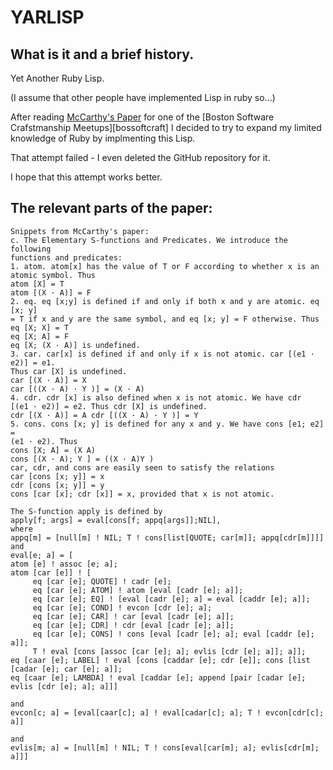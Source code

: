 # YARLISP #

## What is it and a brief history. ##

Yet Another Ruby Lisp.

(I assume that other people have implemented Lisp in ruby so...)

After reading [McCarthy's Paper][paper] for one of the 
[Boston Software Crafstmanship Meetups][bossoftcraft] I decided to try to expand my limited
knowledge of Ruby by implmenting this Lisp.

That attempt failed - I even deleted the GitHub repository for it.  

I hope that this attempt works better.

## The relevant parts of the paper: ##

    Snippets from McCarthy's paper:
    c. The Elementary S-functions and Predicates. We introduce the following
    functions and predicates:
    1. atom. atom[x] has the value of T or F according to whether x is an
    atomic symbol. Thus
    atom [X] = T
    atom [(X · A)] = F
    2. eq. eq [x;y] is defined if and only if both x and y are atomic. eq [x; y]
    = T if x and y are the same symbol, and eq [x; y] = F otherwise. Thus
    eq [X; X] = T
    eq [X; A] = F
    eq [X; (X · A)] is undefined.
    3. car. car[x] is defined if and only if x is not atomic. car [(e1 · e2)] = e1.
    Thus car [X] is undefined.
    car [(X · A)] = X
    car [((X · A) · Y )] = (X · A)
    4. cdr. cdr [x] is also defined when x is not atomic. We have cdr
    [(e1 · e2)] = e2. Thus cdr [X] is undefined.
    cdr [(X · A)] = A cdr [((X · A) · Y )] = Y
    5. cons. cons [x; y] is defined for any x and y. We have cons [e1; e2] =
    (e1 · e2). Thus
    cons [X; A] = (X A)
    cons [(X · A); Y ] = ((X · A)Y )
    car, cdr, and cons are easily seen to satisfy the relations
    car [cons [x; y]] = x
    cdr [cons [x; y]] = y
    cons [car [x]; cdr [x]] = x, provided that x is not atomic.

    The S-function apply is defined by
    apply[f; args] = eval[cons[f; appq[args]];NIL],
    where
    appq[m] = [null[m] ! NIL; T ! cons[list[QUOTE; car[m]]; appq[cdr[m]]]]
    and
    eval[e; a] = [
    atom [e] ! assoc [e; a];
    atom [car [e]] ! [
         eq [car [e]; QUOTE] ! cadr [e];
         eq [car [e]; ATOM] ! atom [eval [cadr [e]; a]];
         eq [car [e]; EQ] ! [eval [cadr [e]; a] = eval [caddr [e]; a]];
         eq [car [e]; COND] ! evcon [cdr [e]; a];
         eq [car [e]; CAR] ! car [eval [cadr [e]; a]];
         eq [car [e]; CDR] ! cdr [eval [cadr [e]; a]];
         eq [car [e]; CONS] ! cons [eval [cadr [e]; a]; eval [caddr [e]; a]]; 
         T ! eval [cons [assoc [car [e]; a]; evlis [cdr [e]; a]]; a]];
    eq [caar [e]; LABEL] ! eval [cons [caddar [e]; cdr [e]]; cons [list [cadar [e]; car [e]; a]];
    eq [caar [e]; LAMBDA] ! eval [caddar [e]; append [pair [cadar [e]; evlis [cdr [e]; a]; a]]]

    and
    evcon[c; a] = [eval[caar[c]; a] ! eval[cadar[c]; a]; T ! evcon[cdr[c]; a]]

    and
    evlis[m; a] = [null[m] ! NIL; T ! cons[eval[car[m]; a]; evlis[cdr[m]; a]]]

[paper]: <http://www-formal.stanford.edu/jmc/recursive.pdf>
[bossoftscraft]: <http://groups.google.com/group/boston-software-craftsmanship?pli=1>
